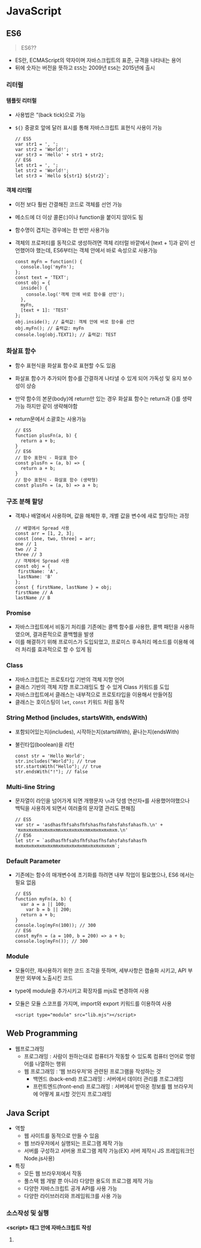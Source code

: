 # JavaScript

## ES6

> ES6??

- ES란, ECMAScript의 약자이며 자바스크립트의 표준, 규격을 나타내는 용어
- 뒤에 숫자는 버전을 뜻하고 `ES5`는 2009년 `ES6`는 2015년에 출시

### 리터럴

#### 템플릿 리터럴

- 사용법은 “(back tick)으로 가능

- `${}` 중괄호 앞에 달러 표시를 통해 자바스크립트 표현식 사용이 가능

  ```
  // ES5
  var str1 = ', ';
  var str2 = 'World!';
  var str3 = 'Hello' + str1 + str2;
  // ES6
  let str1 = ', ';
  let str2 = 'World!';
  let str3 = `Hello ${str1} ${str2}`;
  ```

#### 객체 리터럴

- 이전 보다 훨씬 간결해진 코드로 객체를 선언 가능

- 메소드에 더 이상 콜론(:)이나 function을 붙이지 않아도 됨

- 함수명이 겹치는 경우에는 한 번만 사용가능

- 객체의 프로퍼티를 동적으로 생성하려면 객체 리터럴 바깥에서 [text + 1]과 같이 선언했어야 했는데, ES6부터는 객체 안에서 바로 속성으로 사용가능

  ```
  const myFn = function() {
    console.log('myFn');
  };
  const text = 'TEXT';
  const obj = {
    inside() {
      console.log('객체 안에 바로 함수를 선언');
    },
    myFn,
    [text + 1]: 'TEST'
  };
  obj.inside(); // 출력값: 객체 안에 바로 함수를 선언
  obj.myFn(); // 출력값: myFn
  console.log(obj.TEXT1); // 출력값: TEST
  ```

### 화살표 함수

- 함수 표현식을 화살표 함수로 표현할 수도 있음

- 화살표 함수가 추가되어 함수를 간결하게 나타낼 수 있게 되어 가독성 및 유지 보수성이 상승

- 만약 함수의 본문(body)에 return만 있는 경우 화살표 함수는 return과 {}를 생략가능 하지만 같이 생략해야함

- return문에서 소괄호는 사용가능

  ```
  // ES5
  function plusFn(a, b) { 
    return a + b; 
  } 
  // ES6
  // 함수 표현식 - 화살표 함수
  const plusFn = (a, b) => {
    return a + b;
  }
  // 함수 표현식 - 화살표 함수 (생략형)
  const plusFn = (a, b) => a + b;
  ```

### 구조 분해 할당

- 객체나 배열에서 사용하며, 값을 해체한 후, 개별 값을 변수에 새로 할당하는 과정

  ```
  // 배열에서 Spread 사용
  const arr = [1, 2, 3];
  const [one, two, three] = arr;
  one // 1
  two // 2
  three // 3
  // 객체에서 Spread 사용
  const obj = {
   firstName: 'A',
   lastName: 'B'
  };
  const { firstName, lastName } = obj;
  firstName // A
  lastName // B
  ```

### Promise

- 자바스크립트에서 비동기 처리를 기존에는 콜백 함수를 사용한, 콜백 패턴을 사용하였으며, 결과론적으로 콜백헬을 발생
- 이를 해결하기 위해 프로미스가 도입되었고, 프로미스 후속처리 메소드를 이용해 에러 처리를 효과적으로 할 수 있게 됨

### Class

- 자바스크립트는 프로토타입 기반의 객체 지향 언어
- 클래스 기반의 객체 지향 프로그래밍도 할 수 있게 Class 키워드를 도입
- 자바스크립트에서 클래스는 내부적으로 프로토타입을 이용해서 만들어짐
- 클래스는 호이스팅이 `let`, `const` 키워드 처럼 동작

### String Method (includes, startsWith, endsWith)

- 포함되어있는지(includes), 시작하는지(startsWith), 끝나는지(endsWith)

- 불린타입(boolean)을 리턴

  ```
  const str = 'Hello World';
  str.includes("World"); // true
  str.startsWith("Hello"); // true
  str.endsWith("!"); // false
  ```

### Multi-line String

- 문자열이 라인을 넘어가게 되면 개행문자 `\n`과 덧셈 연산자`+`를 사용했어야했으나 백틱을 사용하게 되면서 여러줄의 문자열 관리도 편해짐

  ```
  // ES5
  var str = 'asdhasfhfsahsfhfshasfhsfahsfahsfahasfh.\n' + 
  'mxmxmxmxmxmxmxmmxmxmxmxmxmmxmxmxmxmxm.\n'
  // ES6
  let str = `asdhasfhfsahsfhfshasfhsfahsfahsfahasfh
  mxmxmxmxmxmxmxmmxmxmxmxmxmmxmxmxmxmxm`;
  ```

### Default Parameter

- 기존에는 함수의 매개변수에 초기화를 하려면 내부 작업이 필요했으나, ES6 에서는 필요 없음

  ```
  // ES5
  function myFn(a, b) {
    var a = a || 100;
      var b = b || 200;
    return a + b;
  }
  console.log(myFn(100)); // 300
  // ES6
  const myFn = (a = 100, b = 200) => a + b;
  console.log(myFn()); // 300
  ```

### Module

- 모듈이란, 재사용하기 위한 코드 조각을 뜻하며, 세부사항은 캡슐화 시키고, API 부분만 외부에 노출시킨 코드

- type에 module을 추가시키고 확장자를 mjs로 변경하여 사용

- 모듈은 모듈 스코프를 가지며, import와 export 키워드를 이용하여 사용

  ```
  <script type="module" src="lib.mjs"></script>
  ```

## Web Programming

- 웹프로그래밍
  - 프로그래밍 : 사람이 원하는대로 컴퓨터가 작동할 수 있도록 컴퓨터 언어로 명령어를 나열하는 행위
  - 웹 프로그래밍 : ‘웹 브라우저’와 관련된 프로그램을 작성하는 것
    - 백엔드 (back-end) 프로그래밍 : 서버에서 데이터 관리를 프로그래밍
    - 프런트엔드(front-end) 프로그래밍 : 서버에서 받아온 정보를 웹 브라우저에 어떻게 표시할 것인지 프로그래밍

## Java Script

- 역할
  - 웹 사이트를 동적으로 만들 수 있음
  - 웹 브라우저에서 실행되는 프로그램 제작 가능
  - 서버를 구성하고 서버용 프로그램 제작 가능(EX) 서버 제작시 JS 프레임워크인 Node.js사용)
- 특징
  - 모든 웹 브라우저에서 작동
  - 풀스택 웹 개발 뿐 아니라 다양한 용도의 프로그램 제작 가능
  - 다양한 자바스크립트 공개 API를 사용 가능
  - 다양한 라이브러리와 프레임워크를 사용 가능

### 소스작성 및 실행

**\<script> 태그 안에 자바스크립트 작성**

1. <script> 태그는 HTML 문서 어디에든 사용 가능
2. <script> 태그는 한 문서 안에서 여러 개를 사용해도 됨
3. <script> 태그가 삽입된 위치에서 소스가 실행됨

**외부 스크립트 파일 연결하기**

```
<script src=”저장경로"> </script>
```

### 입력과 출력

**사용자 입력값 받기**

> ```
> prompt();
> #사용자에게 값을 입력받을 때 가장 쉽게 사용할 수 있는 함수
> ex) prompt("이름을 입력하세요.:");
> ```

**알림 창으로 출력하기**

> ```
> alert();
> # 웹 브라우저 화면에서 간단한 알림 내용을 출력 
> ```

**웹 브라우저 화면에 출력하기**

> ```
> document.write();
> # 결과값을 웹 브라우저 화면에 출력 
> var name = prompt("이름: ");
> document.write(name + "님, 환영합니다!");
> ```

**콘솔에 출력하기**

> ```
> console.log();
> # 괄호 안의 내용을 콘솔 창에 출력 
> var name = prompt("이름 : ");
> console.log(name + "님, 환영합니다!");
> ```

**그 외 규칙**

- 대소문자를 구별하여 소스를 작성
- 읽기 쉽도록 들여쓰기
- 세미콜론으로 문장을 구분
- 소스에 메모하려면 주석을 사용
- 식별자는 정해진 규칙을 지켜 작성
- 예약어는 식별자로 사용할 수 없음

[환영합니다 예제](https://github.com/kangdh208/TIL/blob/master/9week/ES6/Example/welcome.html)

```
<body>
    <h1>안녕하세요</h1>
	<script>
    	// prompt()는 사용자로부터 입력받을때 사용
    	var name = prompt("이름을 입력하세요");
		// document(객체)는 현재 문서를 의미하고, write()는 출력함수
		document.write("<b>" + name + "</b>님, 환영합니다.");
	</script>
	<b>null</b>
	"님, 환영합니다. "
</body>
```

### 변수와 식별자

\* 식별자(identifier)는 변수를 구분할 수 있는 변수명을 말함

- 변수를 선언하는 규칙 세 가지

  - 이름은 의미있게 짓는다
  - 여러 단어를 연결한 변수 이름을 낙타 모양으로 만들어 준다
  - 변수 이름의 첫 글자는 반드시 문자나 밑줄(_), 달러 기호($)로 시작
  - 대소문자를 구분하며, 클래스명 외에는 모두 소문자로 시작
  - 예약어(for, if, function 등) 사용 불가능

- 변수 선언과 값/식 할당

  1. var 다음에 변수 이름을 적어서 변수를 선언하고,
  2. 변수 오른쪽에 = 기호를 붙이고 오른쪽에 저장할 값이나 식을 작성 (변수 선언과 값 할당을 동시에도 가능)

- 선언/할당/초기화

  - 선언(Declation)

    - 변수를 생성하는 행위 또는 시점

      ```
      let foo // 선언
      console.log(foo) //undefined
      ```

  - 할당(Assignment)

    - 선언된 변수에 값을 저장하는 행위 또는 시점

      ```
      foo = 11 // 할당
      console.log(foo) // 11
      ```

  - 초기화(Initialization)

    - 선언된 변수에 처음으로 값을 저장하는 행위 또는 시점

      ```
      let bar = 0 // 선언 + 할당
      console.log(bar) // 0
      ```

#### let vs const vs bar

- let >> 재선언 불가능

- const >> 재선언 불가능

- var >> 재선언/재할당 모두 가능

  - 호이스팅 되는 특성으로 인해 예기치 못한 문제 발생 가능

    - 호이스팅(hoisting) : 변수를 선언 이전에 참조할 수 있는 현상

      - 변수 선언 이전의 위치에서 접근시 `undefined` 반환

      - JavaScript는 모든 선언을 호이스팅

      - 즉, var,let,const 모두 호이스팅 발생하지만 var는 선언과 초기화가 동시에 발생하므로 일시적 사각지대 존재하지 않음

        ```
        console.log(username); // undefined
        var username = 'ABC';
        
        console.log(email); // Uncaught ReferenceError
        let email = 'ABC@gmail.com';
        
        console.log(age); // Uncaught ReferenceError
        const age = 50;
        ```

    - ES6이후 var 대신 const/let 사용 권장

    - 블록 스코프(block scope)

      - if,for,함수 등의 중괄호 내부를 가리킴

      - 블록 스코프를 가지는 변수는 블로 바깥에서 접근 불가능

        ```
        let x = 1
        if (x === 1) {
            let x = 2;
            console.log(x); // 2
        };
        console.log(x);     // 1
        ```

    - 함수 스코프(function scope)

      - 함수의 줄괄호 내부

      - 함수 스코프를 갖는 변수는 함수 바깥에서 접근 불가능

        ```
        function foo() {
            var x = 5;
            console.log(x); // 5
        };
        
        console.log(x)
        // ReferenceError: x is not defined
        ```

> 예제 : 나이계산기

```
<script>
    function calc( ) {
    	var currentYear = 2022;
    	var birthYear = prompt("태어난 연도를 입력하세요.", "YYYY"); //프롬프트 창에 생년 입력
    	var age;
    	age = currentYear - birthYear + 1;
    	document.querySelector("#result").innerHTML = "당신의 나이는" + age +"세입니다.";
	}
</script>
```

### 자료형

- 자료형은 컴표터가 처리하는 자료의 형태

- JavaScript 의 모든 값은 특정한 데이터 타입을 가짐

- 특징

  - 느슨한 자료형 체크(weak datatype check)
  - 자바스크립트는 미리 변수의 자료형을 지정하지 않음
  - 변수를 지정하고 원하는 값을 할당만 하면 됨

- 종류

  - 기본형,원시타입(Primitive type)

    > 객체가 아닌 기본타입 : 변수에 해당 타입의 값이 담기며 다른 변수에 복사할 때 실제 값이 복사됨

    - 숫자(number) : 따옴표 없이 표기한 숫자
    - 문자열(string) : 작은 따옴표(')나 큰 따옴포(")로 묶어 나타냄
    - 논리형(boolean) : 참(true)/거짓(false)란 두 값만 가지고 있는 유형
    - undefined : 변수를 선언하고 값을 저장하지 않는 등의 자료형을 지정하지 않았을 때.
    - null : 값이 유효하지 않을 때

  - 복합형,참조타입(Reference type)

    > 객체 타입의 자료형 : 변수에 해당 객체의 참조 값이 담기며 다른 변수에 복사할 때 참조 값이 복사됨

    - 배열(array) : 하나의 변수에 여러 값을 저장하는 유형
    - 객체(object) : 함수의 속성이 함께 포함된 유형

**숫자형**

- 정수, 실수 구분없는 하나의 숫자 타입

- 부동소수점 형시을 따름

  ```
  const a = 13         // 양의 정수
  const b = -5         // 음의 정수
  const c = 3.14       // 실수
  const d = 2.998e8    // 거듭제곱
  const e = Infinity   // 양의 무한대
  const f = -Infinity  // 음의 무한대
  const g = NaN        // 산술 연산 불가
  ```

- 정수

  - 소수점 없는 숫자
  - 표현 방법에 따라 10진수, 8진수, 16진수

- 실수

  - 소수점이 있는 숫자
  - 자바스크립트에서는 정밀한 실수 계산을 못 함

- NaN(Not-A-Number)

  - 계산 불가능한 경우 반환되는 값

**문자형**

- 텍스트 데이터를 나타내는 타입

- 작은 따옴표(‘ ‘) 나 큰 따옴표(“ “)로 묶은 자료

- 숫자도 따옴표로 묶으면 문자형이 됨

- 16bit 유니코드 문자의 집합

- 따옴표 안에 따옴표를 넣어야 할 경우 ‘ ＂ ＂ ‘, 또는 ＂ ‘ ‘＂ 처럼 사용

  ```
  const firstName = 'Brandon';
  const lastName = 'Elch';
  const fullName = '${firstName} ${lastName}'
  ```

> 문자열 관련 메서드

- string.includes(value);
  - 문자열에 value가 존재하는지 판별 후 참/거짓 반환
- string.split(value);
  - value가 없을 경우, 기존 문자열을 배열에 담아 반환
  - value가 빈 문자열일 경우 각 문자로 나눈 배열을 반환
  - value가 기타 문자열일 경우, 해당 문자열로 나눈 배열을 반환
- string.replace(from, to)
  - 문자열에 from 값이 존재할 경우, 1개만 to 값으로 교체하여 반환
- string.replaceAll(from, to)
  - 문자열에 from 값이 존재할 경우, 모두 to 값으로 교체하여 반환
- string.trim()
  - 문자열 시작과 끝의 모든 공백문자(스페이스, 탭, 엔터 등)를 제거한 문자열 반환
- string.trimStart()
  - 문자열 시작의 공백문자(스페이스, 탭, 엔터 등)를 제거한 문자열 반환
- string.trimEnd()
  - 문자열 끝의 공백문자(스페이스, 탭, 엔터 등)를 제거한 문자열 반환

**논리형(Boolean)**

- 참(True)과 거짓(False)이라는 값을 표현하는 자료형
- 프로그램에서 조건을 확인할 때 많이 사용

**undefined**

- 자료형이 정의되지 않았을 때의 상태
- 변수가 undefined라는 것은 ＇처음부터 변수에 값이 할당되지 않았다＇는 의미

**null**

- ‘처음에 할당된 값이 더 이상 유효하지 않다’는 의미

- 변수의 값이 없음을 의도적으로 표현할 때 사용하는 데이터 타입

- cf) null 타입은 원시타입에 속함 vs typeof연산자(자료형 평가를 위한 연산자)는 객체 자료로 표현

  ```
  let firstName = null;
  console.log(firstName); // null
  
  typeof null // object
  ```

**배열**

- 하나의 변수에 여러 값 저장
- 배열의 인덱스(index)는 0부터 시작

- 배열에 있는 값을 가져오려면 배열 이름과 대괄호([ ]) 안에 인덱스 사용

> 배열 관련 메서드

- array.reverse()

  - 원본 배열의 요소들의 순서를 반대로 정렬

- array.push()

  - 배열의 가장 뒤에 요소 추가

- array.pop()

  - 배열의 마지막 요소 제거

- array.unshift()

  - 배열의 가장 앞에 요소 추가

- array.shift()

  - 배열의 첫번째 요소 제거

- array.includes(value)

  - 배열에 특정 값이 존재하는지 판별 후 참 또는 거짓 반환

- array.indexOf(value)

  - 배열에 특정 값이 존재하는지 확인 후 가장 첫 번째로 찾은 요소의 인덱스 반환
  - 만약 해당 값이 없을 경우 -1 반환

- array.join([separator])

  - 배열의 모든 요소를 연결하여 반환
  - separator(구분자)는 선택적으로 지정 가능하며, 생략 시 쉼표를 기본 값으로 사용

- Spread Operator 사용해서 배열내부에서 배열 전개 가능

  ```
  const array = [1, 2, 3];
  const newArray = [0, ...array, 4];
  console.log(newArray) // [0, 1, 2, 3, 4]
  ```

> 배열 관련 메서드 - 순회시 특정 로직을 수행하는 메서드 , 호출시 인자로 callback 함수 받음

- array.forEach(callback(element[, index[, array]]))

  - 배열의 각 요소에 대해 콜백 함수를 한 번씩 실행

  - 콜백 함수는 3가지 매개변수로 구성

    - element: 배열의 요소
    - index: 배열 요소의 인덱스
    - array: 배열 자체

  - 반환 값(return)이 없는 메서드

    ```
    array.forEach((element, index, array) => {
        //do sth
    })
    ```

    ```
    const fruits = ['berry', 'melon', 'apple', 'mango']
    
    fruits.forEach((fruit, index)) => {
        console.log(fruit, index)
        // berry 0
        // melon 1
        // apple 2
        // mango 3
    }
    ```

- array.map(callback(element[, index[, array]]))

  - 배열의 각 요소에 대해 콜백 함수를 한 번씩 실행

  - 콜백 함수의 반환 값을 요소로 하는 새로운 배열 반환

  - 기존 배열 전체를 다른 형태로 바꿀 때 유용

    ```
    array.map((element, index, array) => {
        //do sth
    })
    ```

    ```
    const numbers = [1, 2, 3, 4, 5]
    
    const doubleNums = numbers.map((num) => {
        return num * 2
    })
    
    console.log(doubleNums) //[2, 4, 6, 8, 10]
    ```

- array.filter(callback(element[, index[, array]]))

  - 배열의 각 요소에 대해 콜백 함수를 한 번씩 실행

  - 콜백 함수의 반환 값이 참인 요소들만 모아서 새로운 배열을 반환

  - 기존 배열의 요소들을 필터링할 때 유용

    ```
    array.filter((element, index, array) =>{
        // do sth
    })
    ```

    ```
    const numbers = [1, 2, 3, 4, 5]
    const oddNums = numbers.filter((num, index) => {
        return num % 2
    })
    console.log(oddNums) // 1, 3, 5
    ```

- array.reduce(callback(acc, element, [index[, array]])[, initialValue])

  - 배열의 각 요소에 대해 콜백 함수를 한 번씩 실행

  - 콜백 함수의 반환 값들을 하나의 값(acc)에 누적 후 반환

  - reduce 메서드의 주요 매개변수

    - acc
    - 이전 callback 함수의 반환 값이 누적되는 변수
    - initialValue(optional)
      - 최초 callback 함수 호출 시 acc에 할당되는 값, default 값은 배열의 첫 번째 값

  - 빈 배열의 경우 initialValue를 제공하지 않으면 에러 발생

    ```
    array.reduce((acc, element, index, array) => {
        //do sth
    }, initialValue)
    ```

    ```
    const numbers = [1, 2, 3]
    const result = numbers.reduce((acc, num) => {
        return acc + num
    }, 0)
    
    console.log(result) // 6
    ```

- array.find(callback(element[, index[, array]]))

  - 배열의 각 요소에 대해 콜백 함수를 한 번씩 실행

  - 콜백 함수의 반환 값이 참이면, 조건을 만족하는 첫번째 요소를 반환

  - 찾는 값이 배열에 없으면 undefined 반환

    ```
    array.find((element, index, array) {
         // do sth
    })
    ```

    ```
    const avengers = [
        { name: 'Tony Stark', age: 45}
        { name: 'Steve Rogers', age: 32}
        { name: 'Thor', age: 40}
    ]
    const result = avengers.find((avenger) => {
        return avenger.name === 'Tony Stark'
    })
    console.log(result) // { name: "Tony Stark", age: 45 }
    ```

- array.some(callback(element[, index[, array]]))

  - 배열의 요소 중 하나라도 주어진 판별 함수를 통과하면 참을 반환

  - 모든 요소가 통과하지 못하면 거짓 반환

  - 빈 배열은 항상 거짓 반환

    ```
    array.some((element, index, array) => {
        // do sth
    })
    ```

    ```
    const numbers = [1, 3, 5, 7, 9]
    
    const hasEvenNumber = numbers.some((num) => {
        return num % 2 === 0
    })
    console.log(hasEvenNumber) // false
    
    const hasOddNumber = numbers.some((num) => {
        return num % 2
    })
    console.log(hasOdddNumber) // true
    ```

- array.every(callback(element[, index[, array]]))

  - 배열의 모든 요소가 주어진 판별 함수를 통과하면 참을 반환

  - 하나의 요소라도 통과하지 못하면 거짓 반환

  - 빈 배열은 항상 참 반환

    ```
    array.every((element, index, array) => {
        // do sth
    })
    ```

    ```
    const numbers = [2, 4, 6, 8, 10]
    
    const isEveryNumberEven = numbers.every((num) => {
        return num % 2 === 0
    })
    console.log(isEveryNumberEven) // false
    
    const isEveryNumberOdd = numbers.every((num) => {
        return num % 2
    })
    console.log(isEveryNumberOdd) // false
    ```

**객체**

- 여러 자료를 중괄호({ })로 묶은 것

- 객체는 속성(property)의 집합이며, 중괄호 내부에 key와 value의 쌍으로 표현

- key는 문자열 타입만 가능

  - key 이름에 띄어쓰기 등의 구분자가 있으면 따옴표로 묶어서 표현

- value는 모든 타입(함수포함) 가능

- 객체 요소 접근은 점 또는 대괄호로 가능

  - key 이름에 띄어쓰기 같은 구분자가 있으면 대괄호 접근만 가능

    ```
    const me = {
        name: 'jack',
        phoneNumber: '01012345678', 'samsung': {
        	buds: 'galaxy buds pro',
        	galaxy: 'galaxy S20'
    	}
    }
    
    console.log(me,name) // jack
    console.log(me,phoneNumber)
    console.log(me['samsung']) // {buds: 'galaxy buds pro', galaxy: 'galaxy S20'}
    console.log(me['samsung'].buds) // galaxy buds pro
    ```

- 메서드는 객체의 속성이 참조하는 함수

- 객체.메서드명() 으로 호출 가능

- 메서드 내부에서는 this 키워드가 객체를 의미함

  ```
  const me = {
      firstName: 'John',
      lastName: 'Doe',
      getFullName: function () {
          return this.firstName + this.lastName
      }
  }
  ```

### JSON(JavaScript Object Notation)

- key-value쌍의 형태로 데이터를 표기하는 언어 독립적 표준 포맷
- 자바스크립트의 객체와 유사하게 생겼으나 실제로는 문자열 타입
  - 따라서 JS의 객체로써 조작하기 위해서는 구문 분석(parsing)이 필수
- 자바스크립트에서는 JSON을 조작하기 위한 두 가지 내장 메서드를 제공
  - JSON.parse()
    - JSON => 자바스크립트 객체
  - JSON.stringify()
    - 자바스크립트 객체 => JSON

### 연산자

- 할당 연산자(복합대입연산자)
  - 변수에 값을 할당하는 연산자
  - 사칙 연산자와 조합해서 사용할 수 있음

| 할당 연산자 응용 | 예     | 의미      |
| ---------------- | ------ | --------- |
| +=               | a += b | a = a + b |
| -=               | a -= b | a = a - b |
| *=               | a *= b | a = a * b |
| /=               | a /= b | a = a / b |
| %=               | a %= b | a = a % b |

- 연결 연산자

  - 문자열과 문자열을 + 기호를 사용해 연결

- 동등 비교 연산자(==)

  - 두 피연산자가 같은 값으로 평가되는지 비교 후 boolean 값을 반환
  - 비교할 때 암묵적 타입 변환을 통해 타입을 일치시킨 후 같은 값인지 비교
  - 두 피연산자가 모두 객체일 경우 메모리의 같은 객체를 바라보는지 판별
  - 예상치 못한 결과가 발생할 수 있으므로 특별한 경우를 제외하고 사용하지 않음

- 일치 비교 연산자(===)

  - 두 피연산자가 같은 값으로 평가되는지 비교 후 boolean 값을 반환
  - 엄격한 비교(두 비교 대상의 타입과 값 모두 같은지 비교)가 이뤄지며 암묵적 타입 변환이 발생하지 않음

- 논리 연산자

  - and/or/not

    - and >> &&
    - or >> ||
    - not >> !

  - 단축평가 지원

    > false && true => false
    >
    > true || false => true

- 삼항 연산자(Ternary Operator)

  - 세 개의 피연산자를 사용하여 조건에 따라 값을 반환하는 연산자

  - 가장 왼쪽의 조건식이 참이면 콜론(:) 앞의 값을 사용하고 그렇지 않으면 콜론(:) 뒤의 값을 사용

  - 삼항 연산자의 결과 값이기 때문에 변수에 할당 가능

    ```
    console.log(true ? 1 : 2);  // 1
    console.log(false ? 1 : 2); // 2
    
    const result = Math.PI > 4 ? 'Yes' : 'No';
    console.log(result); // No
    ```

- 형변환

  - 숫자형과 문자형을 더하면 숫자를 문자열로 인식함
  - 곱하기나 나누기, 나머지 연산에서는 문자형 자료를 모두 숫자로 자동 인식함

> 예제 : 할인 가격 계산 프로그램

```
<script>
	function showPrice( ) {
    	var originPrice = document.querySelector('#oPrice').value;
    	var rate = document.querySelector('#rate').value;
    	var savedPrice = originPrice * (rate/100);
    	var resultPrice = originPrice - savePrice;
    	document.querySelector('#showResult').innerHTML = '원가격 '+originPrice +'원, 할인율' + rate + '이며, 할인금액 ' + savedPrice + '원으로 최종가 '+ resultPrice + '입니다.'
	}    
</script>
```

[나이계산기 예제](https://github.com/kangdh208/TIL/blob/master/9week/ES6/Example/age.html)

[문자로 숫자받고 형태변환 예제](https://github.com/kangdh208/TIL/blob/master/9week/ES6/Example/inputNum.html)

[할인가격 예제](https://github.com/kangdh208/TIL/blob/master/9week/ES6/Example/sale.html)

[사각형 넓이 예제](https://github.com/kangdh208/TIL/blob/master/9week/ES6/Example/square.html)

[텍스트 색변환 예제](https://github.com/kangdh208/TIL/blob/master/9week/ES6/Example/text-color.html)

[시간 반환기 예제](https://github.com/kangdh208/TIL/blob/master/9week/ES6/Example/time.html)

### 조건문 if

**if 문**

괄호 안의 조건이 true이면 { } 사이의 명령을 처리하고, false 이면 { } 안의 명령 무시

**if … else 문**

if( ) 문의 괄호 안의 조건이 true이면 if 다음에 있는 { }의 명령을 처리하고,

false 이면 else 다음에 있는 { } 안의 명령 실행

**조건 연산자**

조건이 하나이고 실행할 명령도 하나일 때 `(조건)? 명령1 : 명령2` -> 삼항 연산자라고도 부름\

```
var score = 75;
(score >= 60)? alert("통과") : alert("실패");
// 60이상에서 통과 그외는 실패
// 75이므로 통과
```

> 예제 : 3의 배수 검사기

```
<script>
	var userNumber = prompt("숫자를 입력하세요 : ");
	var displayArea = document.querySelector('#result');
	if(userNumber != null) {
        if (userNumber % 3 === 0){
        	displayArea.innerHTML = userNumber + "은 3의배수입니다.";
    }
	else {
        displayArea.innerHTML = userNumber + "은 3의배수가 아닙니다.";
    }
}
</script>
```

> 예제 : switch문으로 여러 조건 값 확인하기

```
<script>
		var session = prompt("관심 세션을 선택해 주세요. 1-마케팅, 2-개발, 3-디자인", "1");
	switch(session) {
        case "1" : document.write("<p>마케팅 세션은 <strong>201</strong>호입니다.</p>");
            break;
        case "2" : document.write("<p>개발 세션은 <strong>202</strong>호입니다.</p>");;
            break;
        case "3" : document.write("<p>디자인 세션은 <strong>203</strong>호입니다.</p>");;
            break;
        default: alert("잘못 입력했습니다.");
    }
</script>
```

[조건문 예제1](https://github.com/kangdh208/TIL/blob/master/9week/ES6/Example/if-1.html) [조건문 예제2](https://github.com/kangdh208/TIL/blob/master/9week/ES6/Example/if-2.html) [조건문 예제3](https://github.com/kangdh208/TIL/blob/master/9week/ES6/Example/if-3.html) [조건문 예제4](https://github.com/kangdh208/TIL/blob/master/9week/ES6/Example/if-4.html) [조건문 예제5](https://github.com/kangdh208/TIL/blob/master/9week/ES6/Example/if-5.html) [조건문 예제6](https://github.com/kangdh208/TIL/blob/master/9week/ES6/Example/if-6.html) [switch문 예제](https://github.com/kangdh208/TIL/blob/master/9week/ES6/Example/switch.html)

### 반복문 for

- 카운터 변수를 기준으로 명령을 여러 번 실행

  ```
  for (initialization; condition; expression) {
      // do sth
  }
  // initialization : 최초 반복문 진입 시 1회만 실행되는 부분
  // condition      : 매 반복 시행 전 평가되는 부분
  // expression     : 매 반복 시행 이후 평가되는 부분
  ```

- 여러 명령을 늘어 놓지 않고 소스를 간단하게 작성할 수 있음

- 소스의 양이 줄어 실행 속도가 빨라짐

- for ... of

  - 반복 가능한 객체(Array, Map, Set, String 등)를 순회하며 값을 꺼낼때 사용

- for ... in

  - 주로 객체(Object)의 속성들을 순회할 때 사용
  - 배열도 순회 가능하지만 인덱스 순으로 순회한다는 보장이 없으므로 권장하지 않음

  ```
  var sum = 0;
  sum += 1;
  sum += 2;
  sum += 3;
  sum += 4;
  sum += 5;
  document.write("1부터 5까지 더하면 "+ sum);
  ```

  for사용시 아래같이 압축됨

  ```
  var sum = 0;
  for(var i = 1; i < 6; i++) {
      sum += i;
  }
  document.write("1부터 5까지 더하면 "+ sum);
  ```

  > 예제 : 구구단 프로그램

  ```
  //1번 방법
  for(var i=2; i<=9; i++) {
      document.write("<div>");
      for(var j=1; j<=9; j++) {
          document.write(i + "X" + j "=" + i*j + "<br>");
      }
      document.write("</div>");
  }
  ```

[for문 예제1](https://github.com/kangdh208/TIL/blob/master/9week/ES6/Example/for-1.html) [for문 예제2](https://github.com/kangdh208/TIL/blob/master/9week/ES6/Example/for-2.html) [for문 예제3](https://github.com/kangdh208/TIL/blob/master/9week/ES6/Example/for-3.html) [for문 예제4](https://github.com/kangdh208/TIL/blob/master/9week/ES6/Example/for-4.html) [for문 예제5](https://github.com/kangdh208/TIL/blob/master/9week/ES6/Example/for-5.html) [중첩 for문 예제](https://github.com/kangdh208/TIL/blob/master/9week/ES6/Example/double-for-1.html)

### 반복문 while, do while

> 반복 횟수 기준이라면 for 문을 쓰고 특정 조건에 따라 반복한다면 while문이나 do while문 사용

- 형식

```
//while문
var i = 0;
while(i<10) {
    document.write('반복 조건이 true이면 반복합니다. <br>');
    i += 1;
}
//do while문
var i = 0;
do {
    document.write('반복 조건이 true이면 반복하며 초기값에 관계없이 무조건 1회 시행합니다. <br>');
    i+=1;
}while (i< 10);
```

> 예제 : 팩토리얼 계산 프로그램

```
var n = prompt("숫자를 입력하세요.");
var nFact = 1;
var i = 2;
while (i <= n) {
    nFact *= i;
    i++;
}
document.write(n + "! = " +nFact);
```

[while문 예제](https://github.com/kangdh208/TIL/blob/master/9week/ES6/Example/while.html) [무한while문 예제](https://github.com/kangdh208/TIL/blob/master/9week/ES6/Example/while-unlimited.html) [do while문 예제](https://github.com/kangdh208/TIL/blob/master/9week/ES6/Example/do-while.html) [do while문 예제2](https://github.com/kangdh208/TIL/blob/master/9week/ES6/Example/do-while-user.html)

#### 반복 제어

- break문
  - 반복문의 흐름에서 바로 빠져나올 때 사용
- continue문
  - 주어진 조건에 맞는 값을 만났을 때 실행하던 반복 문장을 건너뛰고 반복문의 맨 앞으로 되돌아 감

[continue문 예제](https://github.com/kangdh208/TIL/blob/master/9week/ES6/Example/continue.html)

### 함수

- 참조 타입 중 하나로써 function 타입에 속함
- JavaScript에서 함수를 정의하는 방법은 주로 2가지로 구분
  - 함수 선언식 (function declaration)
  - 함수 표현식 (function expression)
- JavaScript의 함수는 일급 객체(First-class citizen)에 해당
  - 일급 객체: 다음의 조건들을 만족하는 객체를 의미함
    - 변수에 할당 가능
    - 함수의 매개변수로 전달 가능
    - 함수의 반환 값으로 사용 가능

##### 함수의 정의

- 함수의 이름과 함께 정의

- 이름(name) , 매개변수(args) , 함수 body(중괄호 내부)

  ```
  function name(args) {
      // do sth
  };
  // 예시
  function add(num1, num2) {
      return num1 + num2;
  };
  ```

##### 함수 표현식

- 함수를 표현식(어떤 하나의 값으로 결정되는 코드의단위)내에서 정의하는 방식

- 익명함수(이름의 없는 함수) 로 정의 가능 >> 함수 표현식에서만 가능

- 인자 작성시 '=' 문자 뒤 기본 인자 선언 가능

  ```
  const greeting = function (name = 'Anonymous') {
      return `Hi ${name}`
  };
  
  greeting() // Hi Anonymous
  ```

- 매개변수와 인자의 개수 불일치 허용

  - 매개변수 < 인자

    ```
    const noArgs = function () {
        return 0;
    };
    
    noArgs(1, 2, 3); // 0
    
    const twoArgs = function (arg1, arg2) {
        return[arg1, arg2];
    };
    
    twoArgs(1, 2, 3) // [1, 2]
    ```

  - 매개변수 > 인자

    ```
    const threeArgs = function(arg1, arg2, arg3) {
        return [arg1, arg2, arg3];
    };
    
    threeArgs()      // [undefined, undefined, undefined]
    threeArgs(1)     // [1, undefined, undefined]
    threeArgs(1, 2)  // [1, 2, undefined]
    ```

##### Rest Parameter

- rest parameter(…)를 사용하면 함수가 정해지지 않은 수의 매개변수를 배열로 받음

  - 만약 rest parameter로 처리한 매개변수에 인자가 넘어오지 않을 경우에는, 빈 배열로 처리

    ```
    const restOper = function (arg1, arg2, ...restArgs) {
        return [arg1, arg2, restArgs];
    };
    
    restArgs(1, 2, 3, 4, 5) // [1, 2, [3, 4, 5]]
    restArgs(1, 2)          // [1, 2, []]
    ```

##### Spread Operator

- spread operator(…)를 사용하면 배열 인자를 전개하여 전달 가능

  ```
  const spreadOpr = function (arg1, arg2, arg3) {
      return arg1 + arg2 + arg3;
  };
  
  const numbers = [1, 2, 3];
  spreadOpr(...numbers) //6
  ```

##### 함수의 타입

- 선언식 함수와 표현식 함수 모두 타입은 function으로 동일

  ```
  // 함수 표현식
  const add = function (args) {};
  
  // 함수 선언식
  function sub(args) {};
  
  console.log(typeof add); // function
  console.log(typeof sub); // function
  ```

  - 함수선언식으로 선언한 함수는 var로 정의한 변수처럼 hoisting 발생

    - 함수 호출 이후에 선언해도 동작

      ```
      add(2, 7) // 9
      
      fucntion add (num1, num2) {
          return num1 + num2
      }
      ```

  - 함수 표현식으로 선언한 함수는 함수 정의 전에 호출 시 에러 발생

    - 함수 표현식으로 정의된 함수는 변수로 평가되어 변수의 scope 규칙을 따름

      ```
      sub(7, 2) // Uncaught ReferenceError: Cannot access 'sub' before initialization
      
      const sub = function(num1, num2) {
          return num1 - num2
      }
      ```

## JavaScript - Event

- 네트워크 활동이나 사용자와의 상호작용 같은 사건의 발생을 알리기 위한 객체
- 이벤트 발생
  - 마우스를 클릭하거나 키보드를 누르는 등 사용자 행동으로 발생할 수도 있음
  - 특정 메서드를 호출(Element.click())하여 프로그래밍적으로도 만들어 낼 수 있음



#### 이벤트의 역할

이벤트의 핵심 : "~하면 ~한다."

- "대상에 특정 **이벤트가 발생**하면, **할 일**(함수)을 등록한다."

예시) "클릭하면, 경고창을 띄운다."



- EventTarget.addEventListener(type, listener[, options])

  - type : 반응 할 이벤트 유형(대소문자 구분)

  - listener : 지정된 타입의

     

    이벤트가 발생했을 때

     

    알림을 받는 객체

    - EventListener 인터페이스 혹은 JS function 객체(콜백 함수)여야 함 **(할 일)**



#### 예시 - 버튼 이벤트

[카운트 증가]

```
// 버튼 클릭시 카운트 증가 
<body>
  <button id="btn">버튼</button>
  <p id="counter">0</p>
  <script>
    // 초기값
    let countNumber = 0

    // id가 btn인 요소를 선택
    document.querySelector('#btn')
    console.log(btn)
    // btn이 클릭 되었을 때 함수가 실행됨
    btn.addEventListenter('click', function() {
      console.log('버튼 클릭!')
      // countNumber를 증가시키고
      countNumber += 1
      // id가 counter인 내용을 증가시킨다.
      const counter = document.querySelector('#counter')
      counter.innerText = countNumber
    })
  </script>
</body>
```



[input 가져오기]

```
<body>
  <input type="text" id="text-input">
  <script>
    // 1. input 선택
    const textInput = document.querySelector('#text-input')
    // 2. 
    textInput.addEventListener('input', function(e) {
      // input의 value를 받아오고 싶음
      // input은 이벤트의 대상
      console.log(e)
      console.log(e.target.value)

    }) 
  </script>
</body>
```



[이벤트 막기]

```
<body>
  <h1>정말 중요한 내용</h1>
  <p>Lorem ipsum dolor sit amet consectetur adipisicing elit. Error harum officia facilis nulla aspernatur ratione atque explicabo.</p>
  <script>
    const h1 = document.querySelect('h1')
    h1.addEventListener('copy', function(event) {
      // event의 기본 동작을 막고, 다른 행위를 할수 없게함
      event.preventDefault()
      console.log('복사를 할 수 없습니다.')
      
    h1.addEventListener('dragstart', function(event) {
      event.preventDefault()
      console.log('드래그가 금지되어 있습니다.')
    })
    })
  </script>
</body>
```



[토글하기]

```
  <style>
    .modal-overlay {
      background-color: rgba(0, 0, 0, 0.8);
      width: 100%;
      height: 100vh;
      /* 내부 내용 */
      color: white;
      justify-content: center;
      align-items: center;
      /* 기본은 안보이게 */
      display: none;
    }
    .active {
      display: flex;
    }
  </style>
</head>
<body>
  <button>모달 버튼</button>
  <div id="modal-content" class="modal-overlay">모달</div>

  <script>
    // 모달 버튼이 클릭되면
    const modalBtn = document.querySelector('#modal-btn')
    modalBtn.addEventListener('click', function() {
      // 클래스 active를 토글함
      documnet.querySelector('#modal-content').classList.toggle('active')
    })

    // 모달 취소버튼이 클릭되면
    const modalCancelBtn = document.querySelector('#modal-cancel-btn')
    modalCancelBtn.addEventListener('click', function() {
      document.querySelector('#modal-content').classList.toggle('active')
    })
  </script>
</body>
```